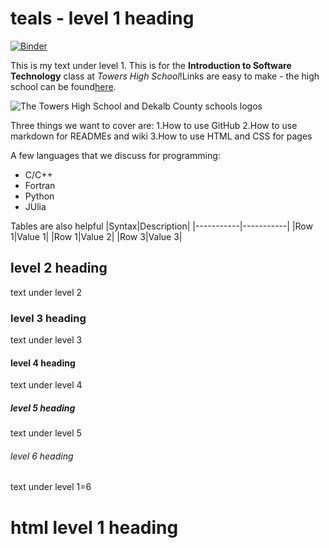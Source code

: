 # teals - level 1 heading
[![Binder](https://mybinder.org/badge_logo.svg)](https://mybinder.org/v2/gh/sakurlei/teals/HEAD)

This is my text under level 1. This is for the **Introduction to Software Technology** class at *Towers High School*!Links are easy to make - the high school can be found[here](https://www.towershs.dekalb.k12.ga.us/).

![The Towers High School and Dekalb County schools logos](https://www.towershs.dekalb.k12.ga.us/sysimages/logo.png)

Three things we want to cover are:
1.How to use GitHub
2.How to use markdown for READMEs and wiki
3.How to use HTML and CSS for pages

A few languages that we discuss for programming:
- C/C++
- Fortran
- Python
- JUlia

Tables are also helpful
|Syntax|Description|
|-----------|-----------|
|Row 1|Value 1|
|Row 1|Value 2|
|Row 3|Value 3|


## level 2 heading
text under level 2


### level 3 heading
text under level 3


#### level 4 heading
text under level 4


##### level 5 heading
text under level 5


###### level 6 heading
text under level 1=6

<H1>html level 1 heading</H1>
